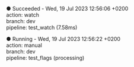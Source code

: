 ● Succeeded - Wed, 19 Jul 2023 12:56:06 +0200<br>
action: watch<br>
branch: dev<br>
pipeline: test_watch (7.58ms)<br>

● Running - Wed, 19 Jul 2023 12:56:22 +0200<br>
action: manual<br>
branch: dev<br>
pipeline: test_flags (processing)<br>

<style scoped lang="postcss"> 
.red {
    color: red;
}
.yellow { 
    color: yellow;
} 
</style>
